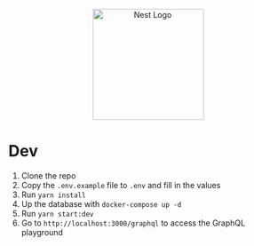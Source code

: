 <p align="center">
  <a href="http://nestjs.com/" target="blank"><img src="https://nestjs.com/img/logo-small.svg" width="200" alt="Nest Logo" /></a>
</p>


# Dev

1. Clone the repo
2. Copy the ```.env.example``` file to ```.env``` and fill in the values
3. Run ```yarn install```
4. Up the database with ```docker-compose up -d```
5. Run ```yarn start:dev```
6. Go to ```http://localhost:3000/graphql``` to access the GraphQL playground



